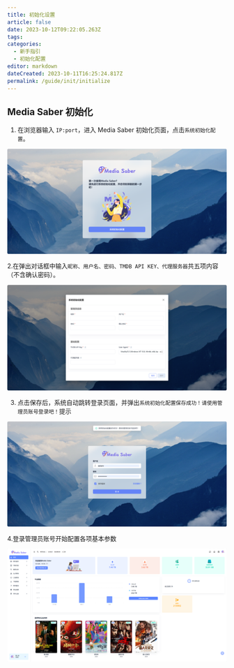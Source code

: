 ```yaml
---
title: 初始化设置
article: false
date: 2023-10-12T09:22:05.263Z
tags:
categories: 
  - 新手指引
  - 初始化配置
editor: markdown
dateCreated: 2023-10-11T16:25:24.817Z
permalink: /guide/init/initialize
---
```


## Media Saber 初始化

1. 在浏览器输入 `IP:port`，进入 Media Saber 初始化页面，点击`系统初始化配置`。

![0101.png](./images/0101.png)

2.在弹出对话框中输入`昵称、用户名、密码、TMDB API KEY、代理服务器`共五项内容（不含确认密码）。

![0102.png](./images/0102.png)

3. 点击保存后，系统自动跳转登录页面，并弹出`系统初始化配置保存成功！请使用管理员账号登录吧！`提示

![0103.png](./images/0103.png)

4.登录管理员账号开始配置各项基本参数

![0104.png](./images/0104.png)